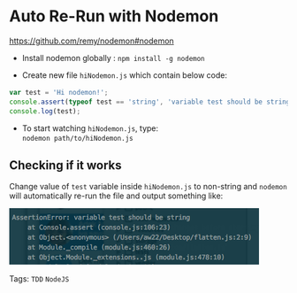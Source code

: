 # Auto Re-Run with Nodemon

https://github.com/remy/nodemon#nodemon

- Install nodemon globally : `npm install -g nodemon`

- Create new file `hiNodemon.js` which contain below code:
```js
var test = 'Hi nodemon!';
console.assert(typeof test == 'string', 'variable test should be string');
console.log(test);
```

- To start watching `hiNodemon.js`, type:  
  `nodemon path/to/hiNodemon.js`

## Checking if it works
Change value of `test` variable inside `hiNodemon.js` to non-string and `nodemon` will automatically re-run the file and output something like:

![nodemon-assertion-error](../images/nodemon-assertion-error.png)

Tags: `TDD` `NodeJS`
